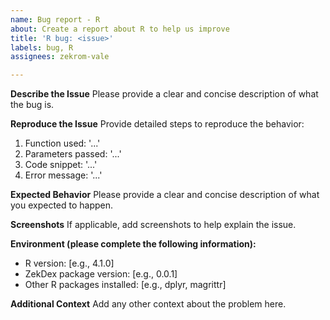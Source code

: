 ```yaml
---
name: Bug report - R
about: Create a report about R to help us improve
title: 'R bug: <issue>'
labels: bug, R
assignees: zekrom-vale

---
```


**Describe the Issue**
Please provide a clear and concise description of what the bug is.

**Reproduce the Issue**
Provide detailed steps to reproduce the behavior:
1. Function used: '...'
2. Parameters passed: '...'
3. Code snippet: '...'
4. Error message: '...'

**Expected Behavior**
Please provide a clear and concise description of what you expected to happen.

**Screenshots**
If applicable, add screenshots to help explain the issue.

**Environment (please complete the following information):**
 - R version: [e.g., 4.1.0]
 - ZekDex package version: [e.g., 0.0.1]
 - Other R packages installed: [e.g., dplyr, magrittr]

**Additional Context**
Add any other context about the problem here.

